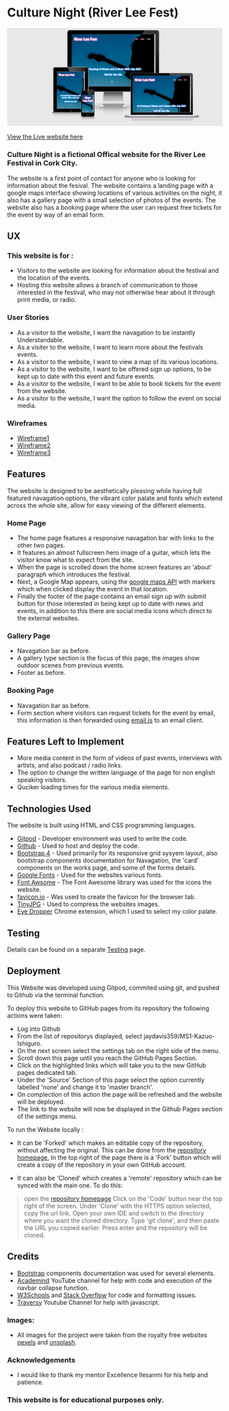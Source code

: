 # Culture Night (River Lee Fest)

![Heading Responsive image](Testing/Responsive.jpg)


[View the Live website here](https://jaydavis359.github.io/MS2-Culture-Night/index.html)

### Culture Night is a fictional Offical website for the River Lee Festival in Cork City.

The website is a first point of contact for anyone who is looking for information about the fesival.
The website contains a landing page with a google maps interface showing locations of various activities on the night, it also has a gallery page with a small selection of photos of the events.
The website also has a booking page where the user can request free tickets for the event by way of an email form.

## UX

### This website is for :

* Visitors to the website are looking for information about the festival and the location of the events.
* Hosting this website allows a branch of communication to those interested in the festival, who may not otherwise hear about it through print media, or radio.

### User Stories

* As a visitor to the website, I want the navagation to be instantly Understandable.
* As a visiter to the website, I want to learn more about the festivals events.
* As a visitor to the website, I want to view a map of its various locations.
* As a visitor to the website, I want to be offered sign up options, to be kept up to date with this event and future events.
* As a visitor to the website, I want to be able to book tickets for the event from the website.
* As a visitor to the website, I want the option to follow the event on social media.

### Wireframes

* [Wireframe1](/workspace/MS2-Culture-Night/Wireframes/Wireframe1.pdf)
* [Wireframe2](/workspace/MS2-Culture-Night/Wireframes/Wireframe2.pdf)
* [Wireframe3](/workspace/MS2-Culture-Night/Wireframes/Wireframe3.pdf)

## Features

The website is designed to be aesthetically pleasing while having full featured navagation options, the vibrant color palate and fonts which extend across
the whole site, allow for easy viewing of the different elements.


### Home Page

* The home page features a responsive navagation bar with links to the other two pages.
* It features an almost fullscreen hero image of a guitar, which lets the visitor know what to expect from the site.
* When the page is scrolled down the home screen features an 'about' paragraph which introduces the festival.
* Next, a Google Map appears, using the [google maps API](https://developers.google.com/maps) with markers which when clicked display the event in that location.
* Finally the footer of the page contains an email sign up with submit button for those interested in being kept up to date with news and events, in addition to this
there are social media icons which direct to the external websites.

### Gallery Page

* Navagation bar as before.
* A gallery type section is the focus of this page, the images show outdoor scenes from previous events.
* Footer as before.

### Booking Page 

* Navagation bar as before.
* Form section where visitors can request tickets for the event by email, this information is then forwarded using [email.js](https://www.emailjs.com/) to an email client.

## Features Left to Implement

* More media content in the form of videos of past events, interviews with artists, and also podcast / radio links.
* The option to change the written language of the page for non english speaking visitors.
* Quciker loading times for the various media elements.

## Technologies Used

The website is built using HTML and CSS programming languages.

* [Gitpod](https://gitpod.io/) - Developer environment was used to write the code.
* [Github](https://github.com/) - Used to host and deploy the code.
* [Bootstrap 4](https://getbootstrap.com/) - Used primarily for its responsive grid sysyem layout, also bootstrap components documentation for Navagation,
the 'card' components on the works page, and some of the forms details.
* [Google Fonts](https://fonts.google.com/) - Used for the websites various fonts.
* [Font Awsome](https://fontawesome.com/) - The Font Awesome library was used for the icons the website.
* [favicon.io](favicon.io) - Was used to create the favicon for the browser tab.
* [TinyJPG](https://tinyjpg.com/) - Used to compress the websites images.
* [Eye Dropper](https://chrome.google.com/webstore/detail/eye-dropper/hmdcmlfkchdmnmnmheododdhjedfccka?hl=en) Chrome extension, which I used to select my color palate.



## Testing

Details can be found on a separate [Testing](Testing.md) page.

## Deployment

This Website was developed using Gitpod, commited using git, and pushed to Github via the terminal function. 

To deploy this website to GitHub pages from its repository the following actions were taken:

* Log into Github
* From the list of repositorys displayed, select jaydavis359/MS1-Kazuo-Ishiguro.
* On the next screen select the settings tab on the right side of the menu.
* Scroll down this page until you reach the GitHub Pages Section.
* Click on the highlighted links which will take you to the new GitHub pages dedicated tab.
* Under the 'Source' Section of this page select the option currently labelled 'none' and change it to 'master branch'.
* On complection of this action the page will be refreshed and the website will be deployed.
* The link to the website will now be displayed in the Github Pages section of the settings menu.

To run the Website locally :

* It can be 'Forked' which makes an editable copy of the repository, without affecting the original. This can be done from the [repository homepage](https://github.com/jaydavis359/MS2-Culture-Night),
In the top right of the page there is a 'Fork' button which will create a copy of the repository in your own GitHub account.
  
* It can also be 'Cloned' which creates a 'remote' repository which can be synced with the main one. To do this:
> open the [repository homepage](https://github.com/jaydavis359/MS2-Culture-Night)
> Click on the 'Code' button near the top right of the screen.
> Under 'Clone' with the HTTPS option selected, copy the url link.
> Open your own IDE and switch to the directory where you want the cloned directory.
> Type 'git clone', and then paste the URL you copied earlier.
> Press enter and the repository will be cloned.


## Credits

* [Bootstrap](https://getbootstrap.com/) components documentation was used for several elements.
* [Academind](https://www.youtube.com/channel/UCSJbGtTlrDami-tDGPUV9-w) YouTube channel for help with code and execution
of the navbar collapse function.
* [W3Schools](https://www.w3schools.com/) and [Stack Overflow](https://stackoverflow.com/) for code and formatting issues.
* [Traversy](https://www.youtube.com/user/TechGuyWeb) Youtube Channel for help with javascript.

### Images:

* All images for the project were taken from the royalty free websites [pexels](pexels.com) and [unsplash](unsplash.com).

### Acknowledgements

* I would like to thank my mentor Excellence Ilesanmi for his help and patience.

### This website is for educational purposes only.
